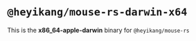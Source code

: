 # `@heyikang/mouse-rs-darwin-x64`

This is the **x86_64-apple-darwin** binary for `@heyikang/mouse-rs`
